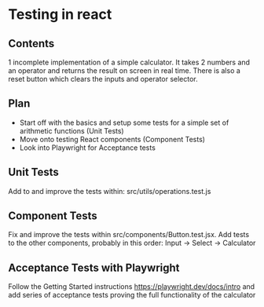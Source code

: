 
# Testing in react

## Contents

1 incomplete implementation of a simple calculator. It takes 2 numbers and an operator and returns the result on screen in real time. There is also a reset button which clears the inputs and operator selector.


## Plan

* Start off with the basics and setup some tests for a simple set of arithmetic functions (Unit Tests)
* Move onto testing React components (Component Tests)
* Look into Playwright for Acceptance tests


## Unit Tests

Add to and improve the tests within: src/utils/operations.test.js

## Component Tests

Fix and improve the tests within src/components/Button.test.jsx.
Add tests to the other components, probably in this order: Input -> Select -> Calculator

## Acceptance Tests with Playwright

Follow the Getting Started instructions https://playwright.dev/docs/intro and add series of acceptance tests proving the full functionality of the calculator